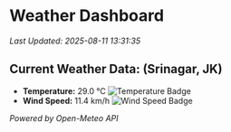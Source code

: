 
# Weather Dashboard

_Last Updated: 2025-08-11 13:31:35_

## Current Weather Data: (Srinagar, JK)
- **Temperature:** 29.0 °C ![Temperature Badge](https://img.shields.io/badge/Temperature-Medium%20Temp-green)
- **Wind Speed:** 11.4 km/h ![Wind Speed Badge](https://img.shields.io/badge/Wind%20Speed-Light%20Wind-blue)

*Powered by Open-Meteo API*
